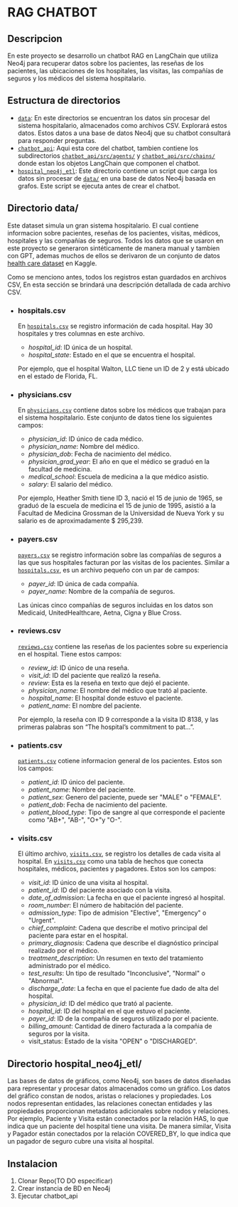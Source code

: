 # RAG CHATBOT

## Descripcion

En este proyecto se desarrollo un chatbot RAG en LangChain que utiliza Neo4j para recuperar datos sobre los pacientes, las reseñas de los pacientes, las ubicaciones de los hospitales, las visitas, las compañías de seguros y los médicos del sistema hospitalario.

## Estructura de directorios

 * [`data`](https://github.com/EdwinAR99/ChatbotRAG/tree/master/data): En este directorios se encuentran los datos sin procesar del sistema hospitalario, almacenados como archivos CSV. Explorará estos datos. Estos datos a una base de datos Neo4j que su chatbot consultará para responder preguntas.
 * [`chatbot_api`](https://github.com/EdwinAR99/ChatbotRAG/tree/master/chatbot_api): Aqui esta core del chatbot, tambien contiene los subdirectorios [`chatbot_api/src/agents/`](https://github.com/EdwinAR99/ChatbotRAG/tree/master/chatbot_api/src/agents) y [`chatbot_api/src/chains/`](https://github.com/EdwinAR99/ChatbotRAG/tree/master/chatbot_api/src/chains) donde estan los objetos LangChain que componen el chatbot.
 * [`hospital_neo4j_etl`](https://github.com/EdwinAR99/ChatbotRAG/tree/master/hospital_neo4j_etl): Este directorio contiene un script que carga los datos sin procesar de [`data/`](https://github.com/EdwinAR99/ChatbotRAG/tree/master/data) en una base de datos Neo4j basada en grafos. Este script se ejecuta antes de crear el chatbot.

 ## Directorio data/

Este dataset simula un gran sistema hospitalario. El cual contiene informacion sobre pacientes, reseñas de los pacientes, visitas, médicos, hospitales y las compañías de seguros. Todos los datos que se usaron en este proyecto se generaron sintéticamente de manera manual y tambien con GPT, ademas muchos de ellos se derivaron de un conjunto de datos [health care dataset](https://www.kaggle.com/datasets/prasad22/healthcare-dataset) en Kaggle.

Como se menciono antes, todos los registros estan guardados en archivos CSV, En esta sección se brindará una descripción detallada de cada archivo CSV.

* ### hospitals.csv
    En [`hospitals.csv`](https://github.com/EdwinAR99/ChatbotRAG/blob/master/data/hospitals.csv) se registro información de cada hospital. Hay 30 hospitales y tres columnas en este archivo.

    * _hospital_id_: ID única de un hospital.
    * _hospital_state_: Estado en el que se encuentra el hospital.

    Por ejemplo, que el hospital Walton, LLC tiene un ID de 2 y está ubicado en el estado de Florida, FL.

* ### physicians.csv
    En [`physicians.csv`](https://github.com/EdwinAR99/ChatbotRAG/blob/master/data/physicians.csv) contiene datos sobre los médicos que trabajan para el sistema hospitalario. Este conjunto de datos tiene los siguientes campos:

    * _physician_id_: ID único de cada médico.
    * _physician_name_: Nombre del médico.
    * _physician_dob_: Fecha de nacimiento del médico.
    * _physician_grad_year_: El año en que el médico se graduó en la facultad de medicina.
    * _medical_school_: Escuela de medicina a la que médico asistio.
    * _salary_: El salario del médico.

    Por ejemplo, Heather Smith tiene ID 3, nació el 15 de junio de 1965, se graduó de la escuela de medicina el 15 de junio de 1995, asistió a la Facultad de Medicina Grossman de la Universidad de Nueva York y su salario es de aproximadamente $ 295,239.

* ### payers.csv
    [`payers.csv`](https://github.com/EdwinAR99/ChatbotRAG/blob/master/data/payers.csv) se registro información sobre las compañías de seguros a las que sus hospitales facturan por las visitas de los pacientes. Similar a [`hospitals.csv`](https://github.com/EdwinAR99/ChatbotRAG/blob/master/data/hospitals.csv), es un archivo pequeño con un par de campos:

    * _payer_id_: ID única de cada compañía.
    * _payer_name_: Nombre de la compañía de seguros.

    Las únicas cinco compañías de seguros incluidas en los datos son Medicaid, UnitedHealthcare, Aetna, Cigna y Blue Cross.

* ### reviews.csv
    [`reviews.csv`](https://github.com/EdwinAR99/ChatbotRAG/blob/master/data/reviews.csv) contiene las reseñas de los pacientes sobre su experiencia en el hospital. Tiene estos campos:

    * _review_id_: ID único de una reseña.
    * _visit_id_: ID del paciente que realizó la reseña.
    * _review_: Esta es la reseña en texto que dejó el paciente.
    * _physician_name_: El nombre del médico que trató al paciente.
    * _hospital_name_: El hospital donde estuvo el paciente.
    * _patient_name_: El nombre del paciente.

    Por ejemplo, la reseña con ID 9 corresponde a la visita ID 8138, y las primeras palabras son “The hospital’s commitment to pat…”.

* ### patients.csv
    [`patients.csv`](https://github.com/EdwinAR99/ChatbotRAG/blob/master/data/patients.csv) cotiene informacion general de los pacientes. Estos son los campos:

    * _patient_id_: ID único del paciente.
    * _patient_name_: Nombre del paciente.
    * _patient_sex_: Genero del paciente, puede ser "MALE" o "FEMALE".
    * _patient_dob_: Fecha de nacimiento del paciente.
    * _patient_blood_type_: Tipo de sangre al que corresponde el paciente como "AB+", "AB-", "O+"y  "O-".

* ### visits.csv
    El último archivo, [`visits.csv`](https://github.com/EdwinAR99/ChatbotRAG/blob/master/data/visits.csv), se registro los detalles de cada visita al hospital. En [`visits.csv`](https://github.com/EdwinAR99/ChatbotRAG/blob/master/data/visits.csv) como una tabla de hechos que conecta hospitales, médicos, pacientes y pagadores. Estos son los campos:

    * _visit_id_: ID único de una visita al hospital.
    * _patient_id_: ID del paciente asociado con la visita.
    * _date_of_admission_: La fecha en que el paciente ingresó al hospital.
    * _room_number_: El número de habitación del paciente.
    * _admission_type_: Tipo de admision "Elective", "Emergency" o "Urgent".
    * _chief_complaint_: Cadena que describe el motivo principal del paciente para estar en el hospital.
    * _primary_diagnosis_: Cadena que describe el diagnóstico principal realizado por el médico.
    * _treatment_description_: Un resumen en texto del tratamiento administrado por el médico.
    * _test_results_: Un tipo de resultado "Inconclusive", "Normal" o "Abnormal".
    * _discharge_date_: La fecha en que el paciente fue dado de alta del hospital.
    * _physician_id_: ID del médico que trató al paciente.
    * _hospital_id_: ID del hospital en el que estuvo el paciente.
    * _payer_id_: ID de la compañia de seguros utilizado por el paciente.
    * _billing_amount_: Cantidad de dinero facturada a la compañia de seguros por la visita.
    * visit_status: Estado de la visita "OPEN" o "DISCHARGED".

## Directorio hospital_neo4j_etl/
Las bases de datos de gráficos, como Neo4j, son bases de datos diseñadas para representar y procesar datos almacenados como un gráfico. Los datos del gráfico constan de nodos, aristas o relaciones y propiedades. Los nodos representan entidades, las relaciones conectan entidades y las propiedades proporcionan metadatos adicionales sobre nodos y relaciones. Por ejemplo, Paciente y Visita están conectados por la relación HAS, lo que indica que un paciente del hospital tiene una visita. De manera similar, Visita y Pagador están conectados por la relación COVERED_BY, lo que indica que un pagador de seguro cubre una visita al hospital.

## Instalacion

1. Clonar Repo(TO DO especificar)
2. Crear instancia de BD en Neo4j
3. Ejecutar chatbot_api




